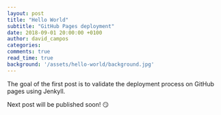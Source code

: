 ```yaml
---
layout: post
title: "Hello World"
subtitle: "GitHub Pages deployment"
date: 2018-09-01 20:00:00 +0100
author: david_campos
categories: 
comments: true
read_time: true
background: '/assets/hello-world/background.jpg'
---
```


The goal of the first post is to validate the deployment process on GitHub pages using Jenkyll.

Next post will be published soon! :smirk: